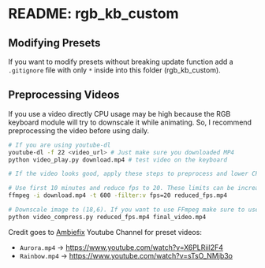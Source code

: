 # README: rgb_kb_custom



## Modifying Presets

If you want to modify presets without breaking update function add a `.gitignore` file with only `*` inside into this folder (rgb_kb_custom).



## Preprocessing Videos

If you use a video directly CPU usage may be high because the RGB keyboard module will try to downscale it while animating. So, I recommend preprocessing the video before using daily.

```bash
# If you are using youtube-dl
youtube-dl -f 22 <video_url> # Just make sure you downloaded MP4
python video_play.py download.mp4 # test video on the keyboard

# If the video looks good, apply these steps to preprocess and lower CPU usage while animating:

# Use first 10 minutes and reduce fps to 20. These limits can be increased or removed, but may increase CPU usage
ffmpeg -i download.mp4 -t 600 -filter:v fps=20 reduced_fps.mp4

# Downscale image to (18,6). If you want to use FFmpeg make sure to use an interpolation same to the OpenCV INTER_AREA interpolation
python video_compress.py reduced_fps.mp4 final_video.mp4 
```



Credit goes to [Ambiefix](https://www.youtube.com/channel/UCnwLT9GEwbzfjPusVKtxacA) Youtube Channel for preset videos:

- `Aurora.mp4` -> https://www.youtube.com/watch?v=X6PLRiil2F4
- `Rainbow.mp4` -> https://www.youtube.com/watch?v=sTsO_NMjb3o


